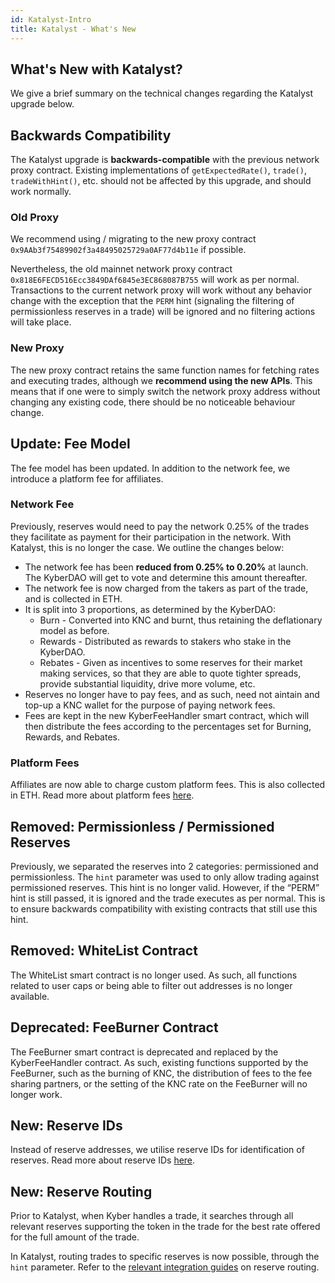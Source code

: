 ```yaml
---
id: Katalyst-Intro
title: Katalyst - What's New
---
```

[//]: # (tagline)
## What's New with Katalyst?

We give a brief summary on the technical changes regarding the Katalyst upgrade below.

## Backwards Compatibility

The Katalyst upgrade is **backwards-compatible** with the previous network proxy contract. Existing implementations of `getExpectedRate()`, `trade()`, `tradeWithHint()`, etc. should not be affected by this upgrade, and should work normally.

### Old Proxy

We recommend using / migrating to the new proxy contract `0x9AAb3f75489902f3a48495025729a0AF77d4b11e` if possible.

Nevertheless, the old mainnet network proxy contract `0x818E6FECD516Ecc3849DAf6845e3EC868087B755` will work as per normal. Transactions to the current network proxy will work without any behavior change with the exception that the `PERM` hint (signaling the filtering of permissionless reserves in a trade) will be ignored and no filtering actions will take place.

### New Proxy

The new proxy contract retains the same function names for fetching rates and executing trades, although we **recommend using the new APIs**. This means that if one were to simply switch the network proxy address without changing any existing code, there should be no noticeable behaviour change.


## Update: Fee Model

The fee model has been updated. In addition to the network fee, we introduce a platform fee for affiliates.

### Network Fee

Previously, reserves would need to pay the network 0.25% of the trades they facilitate as payment for their participation in the network. With Katalyst, this is no longer the case. We outline the changes below:

* The network fee has been **reduced from 0.25% to 0.20%** at launch. The KyberDAO will get to vote and determine this amount thereafter.
* The network fee is now charged from the takers as part of the trade, and is collected in ETH.
* It is split into 3 proportions, as determined by the KyberDAO:
  * Burn - Converted into KNC and burnt, thus retaining the deflationary model as before.
  * Rewards - Distributed as rewards to stakers who stake in the KyberDAO.
  * Rebates - Given as incentives to some reserves for their market making services, so that they are able to quote tighter spreads, provide substantial liquidity, drive more volume, etc.
* Reserves no longer have to pay fees, and as such, need not aintain and top-up a KNC wallet for the purpose of paying network fees.
* Fees are kept in the new KyberFeeHandler smart contract, which will then distribute the fees according to the percentages set for Burning, Rewards, and Rebates.

### Platform Fees

Affiliates are now able to charge custom platform fees. This is also collected in ETH. Read more about platform fees [here](integrations-platformfees.md).

## Removed: Permissionless / Permissioned Reserves

Previously, we separated the reserves into 2 categories: permissioned and permissionless. The `hint` parameter was used to only allow trading against permissioned reserves. This hint is no longer valid. However, if the “PERM” hint is still passed, it is ignored and the trade executes as per normal. This is to ensure backwards compatibility with existing contracts that still use this hint.

## Removed: WhiteList Contract

The WhiteList smart contract is no longer used. As such, all functions related to user caps or being able to filter out addresses is no longer available.

## Deprecated: FeeBurner Contract

The FeeBurner smart contract is deprecated and replaced by the KyberFeeHandler contract. As such, existing functions supported by the FeeBurner, such as the burning of KNC, the distribution of fees to the fee sharing partners, or the setting of the KNC rate on the FeeBurner will no longer work.

## New: Reserve IDs

Instead of reserve addresses, we utilise reserve IDs for identification of reserves. Read more about reserve IDs [here](reserves-resIDs.md).

## New: Reserve Routing

Prior to Katalyst, when Kyber handles a trade, it searches through all relevant reserves supporting the token in the trade for the best rate offered for the full amount of the trade. 

In Katalyst, routing trades to specific reserves is now possible, through the `hint` parameter. Refer to the [relevant integration guides](integrations-intro.md) on reserve routing.

